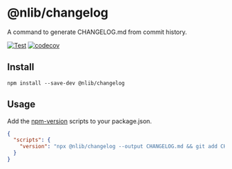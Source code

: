 # @nlib/changelog

A command to generate CHANGELOG.md from commit history.

[![Test](https://github.com/nlibjs/changelog/actions/workflows/test.yml/badge.svg)](https://github.com/nlibjs/changelog/actions/workflows/test.yml)
[![codecov](https://codecov.io/gh/nlibjs/changelog/branch/master/graph/badge.svg)](https://codecov.io/gh/nlibjs/changelog)

## Install

```
npm install --save-dev @nlib/changelog
```

## Usage

Add the [npm-version](https://docs.npmjs.com/cli/commands/npm-version) scripts to your package.json.

```json
{
  "scripts": {
    "version": "npx @nlib/changelog --output CHANGELOG.md && git add CHANGELOG.md"
  }
}
```
